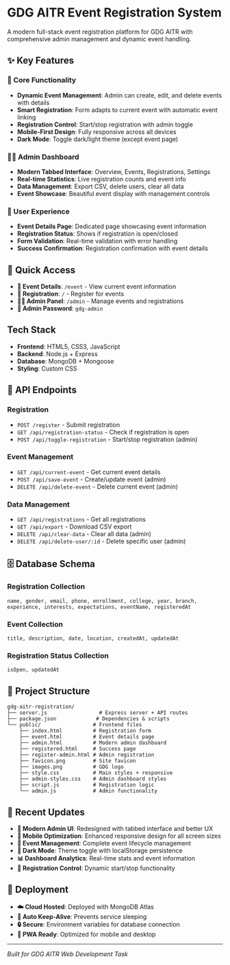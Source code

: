 # GDG AITR Event Registration System

A modern full-stack event registration platform for GDG AITR with comprehensive admin management and dynamic event handling.

## ✨ Key Features

### 🎯 Core Functionality
- **Dynamic Event Management**: Admin can create, edit, and delete events with details
- **Smart Registration**: Form adapts to current event with automatic event linking
- **Registration Control**: Start/stop registration with admin toggle
- **Mobile-First Design**: Fully responsive across all devices
- **Dark Mode**: Toggle dark/light theme (except event page)

### 👨‍💼 Admin Dashboard
- **Modern Tabbed Interface**: Overview, Events, Registrations, Settings
- **Real-time Statistics**: Live registration counts and event info
- **Data Management**: Export CSV, delete users, clear all data
- **Event Showcase**: Beautiful event display with management controls

### 📱 User Experience
- **Event Details Page**: Dedicated page showcasing event information
- **Registration Status**: Shows if registration is open/closed
- **Form Validation**: Real-time validation with error handling
- **Success Confirmation**: Registration confirmation with event details

## 🚀 Quick Access

- **🎪 Event Details**: `/event` - View current event information
- **📝 Registration**: `/` - Register for events
- **👨‍💼 Admin Panel**: `/admin` - Manage events and registrations
- **🔑 Admin Password**: `gdg-admin`

## Tech Stack

- **Frontend**: HTML5, CSS3, JavaScript
- **Backend**: Node.js + Express
- **Database**: MongoDB + Mongoose
- **Styling**: Custom CSS  

## 🔌 API Endpoints

### Registration
- `POST /register` - Submit registration
- `GET /api/registration-status` - Check if registration is open
- `POST /api/toggle-registration` - Start/stop registration (admin)

### Event Management
- `GET /api/current-event` - Get current event details
- `POST /api/save-event` - Create/update event (admin)
- `DELETE /api/delete-event` - Delete current event (admin)

### Data Management
- `GET /api/registrations` - Get all registrations
- `GET /api/export` - Download CSV export
- `DELETE /api/clear-data` - Clear all data (admin)
- `DELETE /api/delete-user/:id` - Delete specific user (admin)

## 🗄️ Database Schema

### Registration Collection
`name, gender, email, phone, enrollment, college, year, branch, experience, interests, expectations, eventName, registeredAt`

### Event Collection
`title, description, date, location, createdAt, updatedAt`

### Registration Status Collection
`isOpen, updatedAt`

## 📁 Project Structure

```
gdg-aitr-registration/
├── server.js                 # Express server + API routes
├── package.json             # Dependencies & scripts
└── public/                 # Frontend files
    ├── index.html          # Registration form
    ├── event.html          # Event details page
    ├── admin.html          # Modern admin dashboard
    ├── registered.html     # Success page
    ├── register-admin.html # Admin registration
    ├── favicon.png         # Site favicon
    ├── images.png          # GDG logo
    ├── style.css           # Main styles + responsive
    ├── admin-styles.css    # Admin dashboard styles
    ├── script.js           # Registration logic
    └── admin.js            # Admin functionality
```

## 🌟 Recent Updates

- **🎨 Modern Admin UI**: Redesigned with tabbed interface and better UX
- **📱 Mobile Optimization**: Enhanced responsive design for all screen sizes
- **🎪 Event Management**: Complete event lifecycle management
- **🌙 Dark Mode**: Theme toggle with localStorage persistence
- **📊 Dashboard Analytics**: Real-time stats and event information
- **🔄 Registration Control**: Dynamic start/stop functionality

## 🚀 Deployment

- **☁️ Cloud Hosted**: Deployed with MongoDB Atlas
- **🔄 Auto Keep-Alive**: Prevents service sleeping
- **🔒 Secure**: Environment variables for database connection
- **📱 PWA Ready**: Optimized for mobile and desktop

---
*Built for GDG AITR Web Development Task*